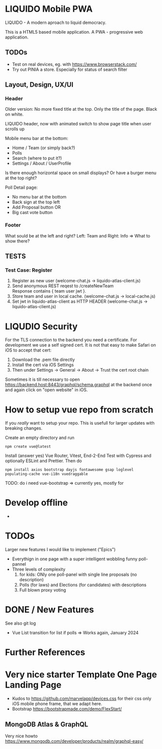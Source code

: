 # LIQUIDO Mobile PWA

LIQUIDO - A modern aproach to liquid democracy.

This is a HTML5 based mobile application. A PWA - progressive web application.

## TODOs

 - Test on real devices, eg. with https://www.browserstack.com/
 - Try out PINIA a store. Especially for status of search filter




## Layout, Design, UX/UI

### Header

Older version: No more fixed title at the top. Only the title of the page. Black on white.

LIQUIDO header, now with animated switch to show page title when user scrolls up

Mobile menu bar at the bottom:
 * Home / Team (or simply back?)
 * Polls
 * Search (where to put it?)
 * Settings / About / UserProfile

Is there enough horizontal space on small displays? Or have a burger menu at the top right?

Poll Detail page:
 * No menu bar at the bottom
 * Back sign at the top left
 * Add Proposal button OR
 * Big cast vote button


### Footer

What sould be at the left and right?  Left: Team  and Right: Info  => What to show there?



## TESTS

### Test Case: Register

 1. Register as new user                                 (welcome-chat.js -> liquido-atlas-client.js)
 2. Send anonymous REST reqest to /createNewTeam         
    Response contains { team user jwt }. 
 3. Store team and user in local cache.                  (welcome-chat.js -> local-cache.js)
 4.	Set jwt in liquido-atlas-client as HTTP HEADER       (welcome-chat.js -> liquido-atlas-client.js)


# LIQUDIO Security 

For the TLS connection to the backend you need a certificate. For development we use a self signed cert. It is not that easy to make Safari on iOS to accept that cert:

 1. Download the .pem file directly
 2. Install the cert via iOS Settings
 3. Then under Settings -> General -> About -> Trust the cert root chain

Sometimes it is till necessary to open  https://backend.host:8443/graphql/schema.graphql  at the backend once and again click on "open website" in iOS.


# How to setup vue repo from scratch

If you *really* want to setup your repo. This is usefull for larger updates with breaking changes.

Create an empty directory and run

    npm create vue@latest

Install (answer yes) Vue Router, Vitest, End-2-End Test with Cypress and optionally ESLint and Prettier. Then do

    npm install axios bootstrap dayjs fontawesome gsap loglevel populating-cache vue-i18n vuedraggable

TODO: do i need vue-bootstrap => currently yes, mostly for <b-card>


# Develop offline

 * 


# TODOs

Larger new features I would like to implement ("Epics")

 * Everythign in one page with a super intelligent wobbling funny poll-pannel
 * Three levels of complexity
	 1. for kids: ONly one poll-panel with single line proposals (no description)
	 2. Polls (for laws) and Elections (for candidates) with descriptions
	 3. Full blown proxy voting


# DONE / New Features 

See also git log

  * Vue List transition for list if polls => Works again,  January 2024





 # Further References

 # Very nice starter Template One Page Landing Page

  - Kudos to https://github.com/marvelapp/devices.css for their css only iOS mobile phone frame, that we adapt here.
  - Bootstrap https://bootstrapmade.com/demo/FlexStart/

## MongoDB Atlas & GraphQL

Very nice howto
https://www.mongodb.com/developer/products/realm/graphql-easy/

